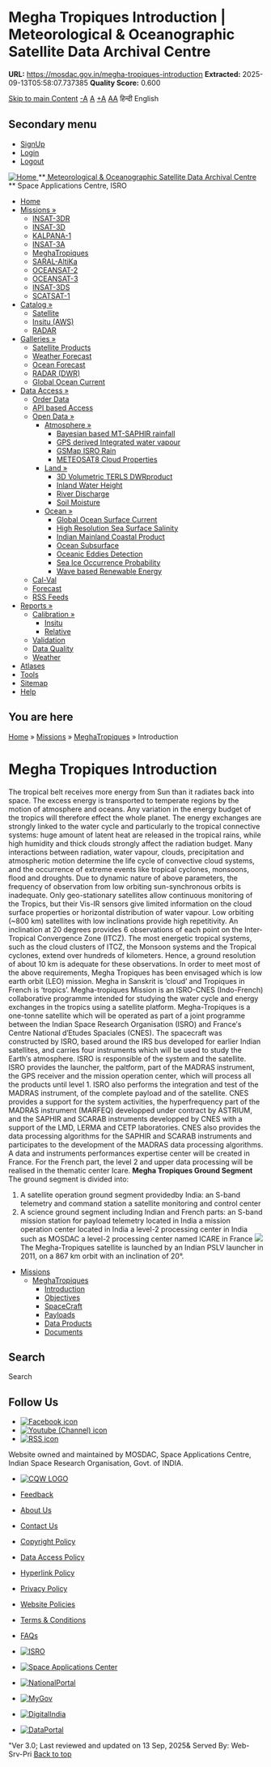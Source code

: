 # Megha Tropiques Introduction | Meteorological & Oceanographic Satellite Data Archival Centre

**URL:** https://mosdac.gov.in/megha-tropiques-introduction
**Extracted:** 2025-09-13T05:58:07.737385
**Quality Score:** 0.600

[Skip to main Content](https://mosdac.gov.in/megha-tropiques-introduction#main-content "Skip to main Content")
[-A](javascript:;) [A](javascript:;) [+A](javascript:;)
[A](javascript:drupalHighContrast.enableStyles\(\))[A](javascript:drupalHighContrast.disableStyles\(\))
हिन्दी English
## Secondary menu
  * [SignUp](https://mosdac.gov.in/internal/registration)
  * [Login](https://mosdac.gov.in/internal/uops)
  * [Logout](https://mosdac.gov.in/internal/logout)

[ ![Home](https://mosdac.gov.in/sites/default/files/mosdac_small.png) ](https://mosdac.gov.in/ "Home")
**[ Meteorological & Oceanographic Satellite Data Archival Centre](https://mosdac.gov.in/ "Home") **
Space Applications Centre, ISRO 
  * [Home](https://mosdac.gov.in/)
  * [Missions »](https://mosdac.gov.in/megha-tropiques-introduction)
    * [INSAT-3DR](https://mosdac.gov.in/insat-3dr)
    * [INSAT-3D](https://mosdac.gov.in/insat-3d)
    * [KALPANA-1](https://mosdac.gov.in/kalpana-1)
    * [INSAT-3A](https://mosdac.gov.in/insat-3a)
    * [MeghaTropiques](https://mosdac.gov.in/megha-tropiques)
    * [SARAL-AltiKa](https://mosdac.gov.in/saral-altika)
    * [OCEANSAT-2](https://mosdac.gov.in/oceansat-2)
    * [OCEANSAT-3](https://mosdac.gov.in/oceansat-3)
    * [INSAT-3DS](https://mosdac.gov.in/insat-3ds)
    * [SCATSAT-1](https://mosdac.gov.in/scatsat-1)
  * [Catalog »](https://mosdac.gov.in/megha-tropiques-introduction)
    * [Satellite](https://mosdac.gov.in/internal/catalog-satellite)
    * [Insitu (AWS)](https://mosdac.gov.in/internal/catalog-insitu)
    * [RADAR](https://mosdac.gov.in/internal/catalog-radar)
  * [Galleries »](https://mosdac.gov.in/megha-tropiques-introduction)
    * [Satellite Products](https://mosdac.gov.in/internal/gallery)
    * [Weather Forecast](https://mosdac.gov.in/internal/gallery/weather)
    * [Ocean Forecast](https://mosdac.gov.in/internal/gallery/ocean)
    * [RADAR (DWR)](https://mosdac.gov.in/internal/gallery/dwr)
    * [Global Ocean Current](https://mosdac.gov.in/internal/gallery/current)
  * [Data Access »](https://mosdac.gov.in/megha-tropiques-introduction)
    * [Order Data](https://mosdac.gov.in/internal/uops)
    * [API based Access](https://mosdac.gov.in/downloadapi-manual)
    * [Open Data »](https://mosdac.gov.in/megha-tropiques-introduction)
      * [Atmosphere »](https://mosdac.gov.in/megha-tropiques-introduction)
        * [Bayesian based MT-SAPHIR rainfall](https://mosdac.gov.in/bayesian-based-mt-saphir-rainfall)
        * [GPS derived Integrated water vapour](https://mosdac.gov.in/gps-derived-integrated-water-vapour)
        * [GSMap ISRO Rain](https://mosdac.gov.in/gsmap-isro-rain)
        * [METEOSAT8 Cloud Properties](https://mosdac.gov.in/meteosat8-cloud-properties)
      * [Land »](https://mosdac.gov.in/megha-tropiques-introduction)
        * [3D Volumetric TERLS DWRproduct](https://mosdac.gov.in/3d-volumetric-terls-dwrproduct)
        * [Inland Water Height](https://mosdac.gov.in/inland-water-height)
        * [River Discharge](https://mosdac.gov.in/river-discharge)
        * [Soil Moisture](https://mosdac.gov.in/soil-moisture-0)
      * [Ocean »](https://mosdac.gov.in/megha-tropiques-introduction)
        * [Global Ocean Surface Current](https://mosdac.gov.in/global-ocean-surface-current)
        * [High Resolution Sea Surface Salinity](https://mosdac.gov.in/high-resolution-sea-surface-salinity)
        * [Indian Mainland Coastal Product](https://mosdac.gov.in/indian-mainland-coastal-product)
        * [Ocean Subsurface](https://mosdac.gov.in/ocean-subsurface)
        * [Oceanic Eddies Detection](https://mosdac.gov.in/oceanic-eddies-detection)
        * [Sea Ice Occurrence Probability](https://mosdac.gov.in/sea-ice-occurrence-probability)
        * [Wave based Renewable Energy](https://mosdac.gov.in/wave-based-renewable-energy)
    * [Cal-Val](https://mosdac.gov.in/internal/calval-data)
    * [Forecast](https://mosdac.gov.in/internal/forecast-menu)
    * [RSS Feeds](https://mosdac.gov.in/rss-feed "ISROCast")
  * [Reports »](https://mosdac.gov.in/megha-tropiques-introduction)
    * [Calibration »](https://mosdac.gov.in/megha-tropiques-introduction)
      * [Insitu](https://mosdac.gov.in/insitu)
      * [Relative](https://mosdac.gov.in/calibration-reports)
    * [Validation](https://mosdac.gov.in/validation-reports)
    * [Data Quality](https://mosdac.gov.in/data-quality)
    * [Weather](https://mosdac.gov.in/weather-reports)
  * [Atlases](https://mosdac.gov.in/atlases)
  * [Tools](https://mosdac.gov.in/tools)
  * [Sitemap](https://mosdac.gov.in/sitemap)
  * [Help](https://mosdac.gov.in/help)


## You are here
[Home](https://mosdac.gov.in/) » [Missions](https://mosdac.gov.in/megha-tropiques-introduction) » [ MeghaTropiques](https://mosdac.gov.in/megha-tropiques) » Introduction
# Megha Tropiques Introduction
The tropical belt receives more energy from Sun than it radiates back into space. The excess energy is transported to temperate regions by the motion of atmosphere and oceans. Any variation in the energy budget of the tropics will therefore effect the whole planet. The energy exchanges are strongly linked to the water cycle and particularly to the tropical connective systems: huge amount of latent heat are released in the tropical rains, while high humidity and thick clouds strongly affect the radiation budget. Many interactions between radiation, water vapour, clouds, precipitation and atmospheric motion determine the life cycle of convective cloud systems, and the occurrence of extreme events like tropical cyclones, monsoons, flood and droughts. Due to dynamic nature of above parameters, the frequency of observation from low orbiting sun-synchronous orbits is inadequate. Only geo-stationary satellites allow continuous monitoring of the Tropics, but their Vis-IR sensors give limited information on the cloud surface properties or horizontal distribution of water vapour.
Low orbiting (~800 km) satellites with low inclinations provide high repetitivity. An inclination at 20 degrees provides 6 observations of each point on the Inter-Tropical Convergence Zone (ITCZ). The most energetic tropical systems, such as the cloud clusters of ITCZ, the Monsoon systems and the Tropical cyclones, extend over hundreds of kilometers. Hence, a ground resolution of about 10 km is adequate for these observations.
In order to meet most of the above requirements, Megha Tropiques has been envisaged which is low earth orbit (LEO) mission. Megha in Sanskrit is ‘cloud’ and Tropiques in French is ‘tropics’. Megha-tropiques Mission is an ISRO-CNES (Indo-French) collaborative programme intended for studying the water cycle and energy exchanges in the tropics using a satellite platform.
Megha-Tropiques is a one-tonne satellite which will be operated as part of a joint programme between the Indian Space Research Organisation (ISRO) and France′s Centre National d′Etudes Spaciales (CNES). The spacecraft was constructed by ISRO, based around the IRS bus developed for earlier Indian satellites, and carries four instruments which will be used to study the Earth′s atmosphere.
ISRO is responsible of the system and the satellite. ISRO provides the launcher, the paltform, part of the MADRAS instrument, the GPS receiver and the mission operation center, which will process all the products until level 1. ISRO also performs the integration and test of the MADRAS instrument, of the complete payload and of the satellite.
CNES provides a support for the system activities, the hyperfrequency part of the MADRAS instrument (MARFEQ) developped under contract by ASTRIUM, and the SAPHIR and SCARAB instruments developped by CNES with a support of the LMD, LERMA and CETP laboratories. CNES also provides the data processing algorithms for the SAPHIR and SCARAB instruments and participates to the development of the MADRAS data processing algorithms. A data and instruments performances expertise center will be created in France. For the French part, the level 2 and upper data processing will be realised in the thematic center Icare.
**Megha Tropiques Ground Segment**
The ground segment is divided into:
1. A satellite operation ground segment providedby India: 
an S-band telemetry and command station
a satellite monitoring and control center
2. A science ground segment including Indian and French parts:
an S-band mission station for payload telemetry located in India
a mission operation center located in India
a level-2 processing center in India such as MOSDAC
a level-2 processing center named ICARE in France
![](https://mosdac.gov.in/images/grnd-seg.JPG)
The Megha-Tropiques satellite is launched by an Indian PSLV launcher in 2011, on a 867 km orbit with an inclination of 20°.
  * [Missions](https://mosdac.gov.in/megha-tropiques-introduction)
    * [ MeghaTropiques](https://mosdac.gov.in/megha-tropiques)
      * [Introduction](https://mosdac.gov.in/megha-tropiques-introduction)
      * [Objectives](https://mosdac.gov.in/megha-tropiques-objectives)
      * [SpaceCraft](https://mosdac.gov.in/megha-tropiques-spacecraft)
      * [Payloads](https://mosdac.gov.in/megha-tropiques-payloads)
      * [Data Products](https://mosdac.gov.in/internal/catalog-meghatropiques)
      * [Documents](https://mosdac.gov.in/megha-tropiques-references)


## Search
Search 
## Follow Us
  * [![Facebook icon](https://mosdac.gov.in/sites/all/modules/social_media_links/libraries/elegantthemes/PNG/facebook.png)](https://www.facebook.com/mosdac.sac.isro "Facebook")
  * [![Youtube \(Channel\) icon](https://mosdac.gov.in/sites/all/modules/social_media_links/libraries/elegantthemes/PNG/youtube.png)](http://www.youtube.com/channel/UCDVkai9WIgY2ZgrlF_08Yeg "Youtube \(Channel\)")
  * [![RSS icon](https://mosdac.gov.in/sites/all/modules/social_media_links/libraries/elegantthemes/PNG/rss.png)](https://mosdac.gov.in/rss.xml "RSS")


Website owned and maintained by MOSDAC, Space Applications Centre, Indian Space Research Organisation, Govt. of INDIA.
  * [![CQW LOGO](https://mosdac.gov.in/docs/cqw_logo.gif)](https://mosdac.gov.in/docs/STQC.pdf "Quality Certificate")


  * [Feedback](https://mosdac.gov.in/mosdac-feedback)
  * [About Us](https://mosdac.gov.in/about-us)
  * [Contact Us](https://mosdac.gov.in/contact-us)
  * [Copyright Policy](https://mosdac.gov.in/copyright-policy)
  * [Data Access Policy](https://mosdac.gov.in/data-access-policy)
  * [Hyperlink Policy](https://mosdac.gov.in/hyperlink-policy)
  * [Privacy Policy](https://mosdac.gov.in/privacy-policy)
  * [Website Policies](https://mosdac.gov.in/website-policies)
  * [Terms & Conditions](https://mosdac.gov.in/terms-conditions)
  * [FAQs](https://mosdac.gov.in/faq-page)


  * [![ISRO](https://mosdac.gov.in/sites/default/files/styles/thumbnail/public/logo-transparent.png?itok=IUS20l-w)](http://www.isro.gov.in)
  * [![Space Applications Center](https://mosdac.gov.in/sites/default/files/styles/thumbnail/public/saclogo.png?itok=_Jv4AuIn)](http://www.sac.gov.in)
  * [![NationalPortal](https://mosdac.gov.in/sites/default/files/styles/thumbnail/public/india-gov_0.png?itok=yssAPH3m)](http://www.india.gov.in)
  * [![MyGov](https://mosdac.gov.in/sites/default/files/styles/thumbnail/public/mygov_0.png?itok=Po-dzdT3)](http://mygov.in/)
  * [![DigitalIndia](https://mosdac.gov.in/sites/default/files/styles/thumbnail/public/digital-india_0.png?itok=ntlP7atE)](http://www.digitalindia.gov.in/)
  * [![DataPortal](https://mosdac.gov.in/sites/default/files/styles/thumbnail/public/data-gov.png?itok=qYA78FgB)](http://data.gov.in)


"Ver 3.0; Last reviewed and updated on 13 Sep, 2025& Served By: Web-Srv-Pri
[](https://mosdac.gov.in/megha-tropiques-introduction "Previous")[](https://mosdac.gov.in/megha-tropiques-introduction "Next")
[](https://mosdac.gov.in/megha-tropiques-introduction)
[](https://mosdac.gov.in/megha-tropiques-introduction "Previous")[](https://mosdac.gov.in/megha-tropiques-introduction "Next")
[](https://mosdac.gov.in/megha-tropiques-introduction "Close")[](https://mosdac.gov.in/megha-tropiques-introduction)[](https://mosdac.gov.in/megha-tropiques-introduction)[](https://mosdac.gov.in/megha-tropiques-introduction "Pause Slideshow")[](https://mosdac.gov.in/megha-tropiques-introduction "Play Slideshow")
[Back to top](https://mosdac.gov.in/megha-tropiques-introduction#top)
